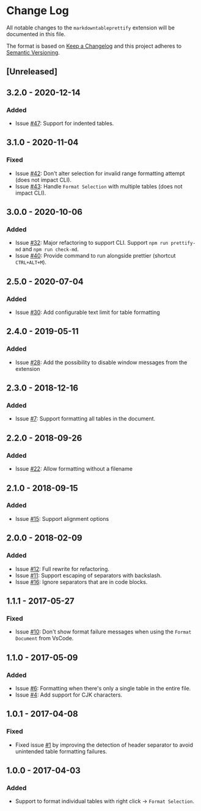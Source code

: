 # Change Log

All notable changes to the `markdowntableprettify` extension will be documented in this file.

The format is based on [Keep a Changelog](http://keepachangelog.com/) and this project adheres to [Semantic Versioning](http://semver.org/).

## [Unreleased]

## 3.2.0 - 2020-12-14
### Added
- Issue [#47](https://github.com/darkriszty/MarkdownTablePrettify-VSCodeExt/issues/47): Support for indented tables.

## 3.1.0 - 2020-11-04
### Fixed
- Issue [#42](https://github.com/darkriszty/MarkdownTablePrettify-VSCodeExt/issues/42): Don't alter selection for invalid range formatting attempt (does not impact CLI).
- Issue [#43](https://github.com/darkriszty/MarkdownTablePrettify-VSCodeExt/issues/43): Handle `Format Selection` with multiple tables (does not impact CLI).

## 3.0.0 - 2020-10-06
### Added
- Issue [#32](https://github.com/darkriszty/MarkdownTablePrettify-VSCodeExt/issues/32): Major refactoring to support CLI. Support `npm run prettify-md` and `npm run check-md`.
- Issue [#40](https://github.com/darkriszty/MarkdownTablePrettify-VSCodeExt/issues/40): Provide command to run alongside prettier (shortcut `CTRL+ALT+M`).

## 2.5.0 - 2020-07-04
### Added
- Issue [#30](https://github.com/darkriszty/MarkdownTablePrettify-VSCodeExt/issues/30): Add configurable text limit for table formatting

## 2.4.0 - 2019-05-11
### Added
- Issue [#28](https://github.com/darkriszty/MarkdownTablePrettify-VSCodeExt/issues/28): Add the possibility to disable window messages from the extension

## 2.3.0 - 2018-12-16
### Added
- Issue [#7](https://github.com/darkriszty/MarkdownTablePrettify-VSCodeExt/issues/7): Support formatting all tables in the document.

## 2.2.0 - 2018-09-26
### Added
- Issue [#22](https://github.com/darkriszty/MarkdownTablePrettify-VSCodeExt/issues/22): Allow formatting without a filename

## 2.1.0 - 2018-09-15
### Added
- Issue [#15](https://github.com/darkriszty/MarkdownTablePrettify-VSCodeExt/issues/15): Support alignment options

## 2.0.0 - 2018-02-09
### Added
- Issue [#12](https://github.com/darkriszty/MarkdownTablePrettify-VSCodeExt/issues/12): Full rewrite for refactoring.
- Issue [#11](https://github.com/darkriszty/MarkdownTablePrettify-VSCodeExt/issues/11): Support escaping of separators with backslash.
- Issue [#16](https://github.com/darkriszty/MarkdownTablePrettify-VSCodeExt/issues/16): Ignore separators that are in code blocks.

## 1.1.1 - 2017-05-27
### Fixed
- Issue [#10](https://github.com/darkriszty/MarkdownTablePrettify-VSCodeExt/issues/10): Don't show format failure messages when using the `Format Document` from VsCode.

## 1.1.0 - 2017-05-09
### Added
- Issue [#6](https://github.com/darkriszty/MarkdownTablePrettify-VSCodeExt/issues/6): Formatting when there's only a single table in the entire file.
- Issue [#4](https://github.com/darkriszty/MarkdownTablePrettify-VSCodeExt/issues/4): Add support for CJK characters.

## 1.0.1 - 2017-04-08
### Fixed
- Fixed issue [#1](https://github.com/darkriszty/MarkdownTablePrettify-VSCodeExt/issues/1) by improving the detection of header separator to avoid unintended table formatting failures.

## 1.0.0 - 2017-04-03
### Added
- Support to format individual tables with right click -> `Format Selection`.
